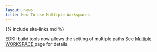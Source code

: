 ```yaml
---
layout: news
title: How To use Multiple Workspaces
---
```

{% include site-links.md %}

EDKII build tools now allows the setting of multiple paths See  [Multiple WORKSPACE ]({{wiki}}/Multiple_Workspace) page for details.
